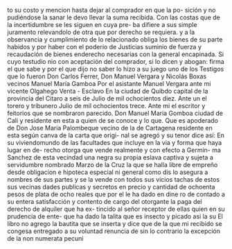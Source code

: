 to su costo y mencion hasta dejar al comprador en que la po- sición y no pudiéndose la sanar le devo llevar la suma recibida. Con las costas que de la incertidumbre se les siguen en cuya pre-
ba difiere a sus simple juramento relevandolo de otra que por derecho se requiera. y a la observancia y cumplimiento de lo relacionado obliga los bienes de su parte habidos y por haber con el poderio de Justicias suminio de fuerza y recaudación de bienes
enderecho necesarias con la general encapinada. Si cuyo testudio nio con aceptación del comprador, si lo dicen y abogan: firma el que sabe y por el que dijo no saber lo hizo a su juego uno de los
Testigos que lo fueron Don Carlos Ferrer, Don Manuel Vergara y Nicolás Boxas vecinos Manuel María Gamboa Por el asistante Manuel Vergara ante mi vicente Olgahego
Venta - Esclavo
En la ciudad de Quibdo capital de la provincia del Citaro a seis de
Julio de mil ochocientos diez. Ante un el torero y tribunero
Julio de mil ochocientos trece. Ante mi el escritor y feitorios que se nombraron parecido. Don Manuel Maria Gomboa ciudad de Cali y residente en esta a quien de se conoce y lo que. Que es apoderado de Don Jose Maria Palombeque vecino de la
de Cartagena residente en esta según canva de la carta que origi- nal se agregó y su tenor dice así: En su viviendomundo de las facultades que incluye en la via y forma que haya lugar en de- recho otorga que vende realmente y con efecto a Germin-
ma Sanchez de esta vecindad una negra su propia eslava captiva y sujeta a servidumbre nombrado Marzo de la Cruz la que se halla libre de empreño desde obligacion e hipoteca
especial ni general como dis lo asegura a nombres de sus partes y se la vende con todos sus vicios tachas de estos sus vecinas dades publicas y secretos en precio y cantidad de ochoenta pesos de plata de ocho reales que por el le ha dado en dine
ro de contado a su entera satisfacción y contento de cargo del otorgante la paga del derecho de alquiler que ha ex- tincido al señor receptor de ellas quien en su prudencia de ente- que ha dado la talita que es insecto y picado asi la su
El libro no agrego la bautita que se inserta y dice que de la que mi recibido se congesa entregado a su voluntad renuncia de sin lo contrario la excepción de la non numerata pecuni